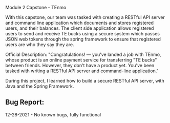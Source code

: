 Module 2 Capstone - TEnmo

With this capstone, our team was tasked with creating a RESTful API server and command line application which documents and stores registered users, and their balances. 
The client side application allows registered users to send and receive TE bucks using a secure system which passes JSON web tokens through the spring framework to ensure that
registered users are who they say they are.

Official Description: "Congratulations! — you've landed a job with TEnmo, whose product is an online payment service for transferring "TE bucks" between friends.
However, they don't have a product yet. You've been tasked with writing a RESTful API server and command-line application."

During this project, I learned how to build a secure RESTful API server, with Java and the Spring Framework.

Bug Report:
------------------------------------------------------------------------------------------------------------------------------------------
12-28-2021 - No known bugs, fully functional

